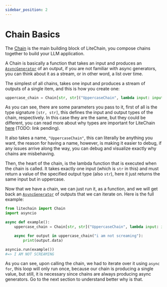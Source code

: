 ```yaml
---
sidebar_position: 2
---
```


# Chain Basics

The [Chain](pathname:///reference/litechain/index.html#chain) is the main building block of LiteChain, you compose chains together to build your LLM application.

A Chain is basically a function that takes an input and produces an [`AsyncGenerator`](https://peps.python.org/pep-0525/) of an output, if you are not familiar with async generators, you can think about it as a stream, or in other word, a list over time.

The simplest of all chains, takes one input and produces a stream of outputs of a single item, and this is how you create one:

```python
uppercase_chain = Chain[str, str]("UppercaseChain", lambda input: input.upper())
```

As you can see, there are some parameters you pass to it, first of all is the type signature `[str, str]`, this defines the input and output types of the chain, respectively. In this case they are the same, but they could be different, you can read more about why
types are important for LiteChain [here](#) (TODO: link pending).

It also takes a name, `"UppercaseChain"`, this can literally be anything you want, the reason for having a name, however, is making it easier to debug, if any issues arrive along the way, you can debug and visualize exactly why chains are misbehaving.

Then, the heart of the chain, is the lambda function that is executed when the chain is called. It takes exactly one input (which is `str` in this) and must return a value of the specified output type (also `str`), here it just returns the same input but in uppercase.

Now that we have a chain, we can just run it, as a function, and we will get back an [`AsyncGenerator`](https://peps.python.org/pep-0525/) of outputs that we can iterate on. Here is the full example:

```python
from litechain import Chain
import asyncio

async def example():
    uppercase_chain = Chain[str, str]("UppercaseChain", lambda input: input.upper())

    async for output in uppercase_chain("i am not screaming"):
        print(output.data)

asyncio.run(example())
#=> I AM NOT SCREAMING
```

As you can see, upon calling the chain, we had to iterate over it using `async for`, this loop will only run once, because our chain is producing a single value, but still, it is necessary since chains are always producing async generators.
Go to the next section to understand better why is that.